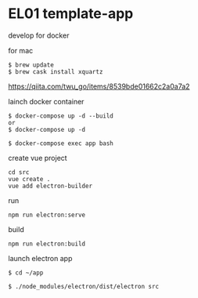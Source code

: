 # EL01 template-app

develop for docker 

for mac

```
$ brew update
$ brew cask install xquartz
```

https://qiita.com/twu_go/items/8539bde01662c2a0a7a2


lainch docker container
```
$ docker-compose up -d --build
or
$ docker-compose up -d

$ docker-compose exec app bash
```

create vue project
```
cd src
vue create .
vue add electron-builder
```

run
```
npm run electron:serve
```

build
```
npm run electron:build
```

launch electron app
```
$ cd ~/app

$ ./node_modules/electron/dist/electron src
```